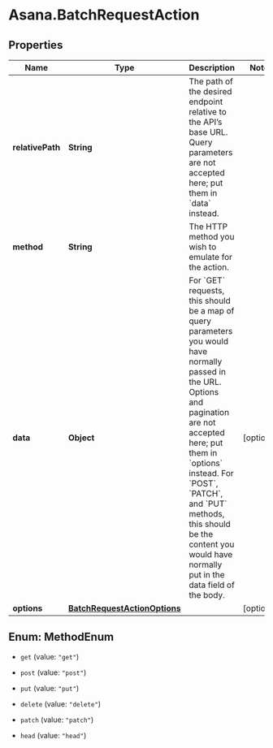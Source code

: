 # Asana.BatchRequestAction

## Properties

Name | Type | Description | Notes
------------ | ------------- | ------------- | -------------
**relativePath** | **String** | The path of the desired endpoint relative to the API’s base URL. Query parameters are not accepted here; put them in &#x60;data&#x60; instead. | 
**method** | **String** | The HTTP method you wish to emulate for the action. | 
**data** | **Object** | For &#x60;GET&#x60; requests, this should be a map of query parameters you would have normally passed in the URL. Options and pagination are not accepted here; put them in &#x60;options&#x60; instead. For &#x60;POST&#x60;, &#x60;PATCH&#x60;, and &#x60;PUT&#x60; methods, this should be the content you would have normally put in the data field of the body. | [optional] 
**options** | [**BatchRequestActionOptions**](BatchRequestActionOptions.md) |  | [optional] 



## Enum: MethodEnum


* `get` (value: `"get"`)

* `post` (value: `"post"`)

* `put` (value: `"put"`)

* `delete` (value: `"delete"`)

* `patch` (value: `"patch"`)

* `head` (value: `"head"`)




